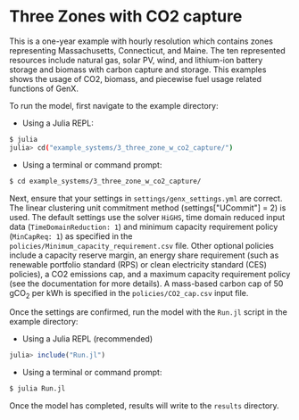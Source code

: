 # Three Zones with CO2 capture

This is a one-year example with hourly resolution which contains zones representing Massachusetts, Connecticut, and Maine. The ten represented resources include natural gas, solar PV, wind, and lithium-ion battery storage and biomass with carbon capture and storage. 
This examples shows the usage of CO2, biomass, and piecewise fuel usage related functions of GenX. 

To run the model, first navigate to the example directory:

- Using a Julia REPL:

```bash
$ julia
julia> cd("example_systems/3_three_zone_w_co2_capture/")
```

- Using a terminal or command prompt:
```bash
$ cd example_systems/3_three_zone_w_co2_capture/
``` 
   
Next, ensure that your settings in `settings/genx_settings.yml` are correct. The linear clustering unit commitment method (settings["UCommit"] = 2) is used. The default settings use the solver `HiGHS`, time domain reduced input data (`TimeDomainReduction: 1`) and minimum capacity requirement policy (`MinCapReq: 1`) as specified in the `policies/Minimum_capacity_requirement.csv` file. Other optional policies include a capacity reserve margin, an energy share requirement (such as renewable portfolio standard (RPS) or clean electricity standard (CES) policies), a CO2 emissions cap, and a maximum capacity requirement policy (see the documentation for more details). A mass-based carbon cap of 50 gCO<sub>2</sub> per kWh is specified in the `policies/CO2_cap.csv` input file.

Once the settings are confirmed, run the model with the `Run.jl` script in the example directory:

- Using a Julia REPL (recommended)
```julia
julia> include("Run.jl")
```
- Using a terminal or command prompt:
```bash
$ julia Run.jl
```

Once the model has completed, results will write to the `results` directory.
